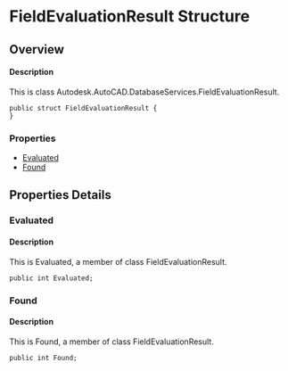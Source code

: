 # FieldEvaluationResult Structure

## Overview

#### Description
This is class Autodesk.AutoCAD.DatabaseServices.FieldEvaluationResult.
```text
public struct FieldEvaluationResult {
}
```

### Properties

- [Evaluated](#evaluated)
- [Found](#found)


## Properties Details

### Evaluated

#### Description
This is Evaluated, a member of class FieldEvaluationResult.
```text
public int Evaluated;
```

### Found

#### Description
This is Found, a member of class FieldEvaluationResult.
```text
public int Found;
```
